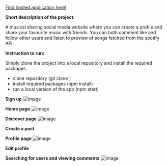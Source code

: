 [Find hosted application here!](https://sharetunesmedia.web.app/)

**Short description of the project:**

A musical sharing social media website where you can create a profile
and share your favourite music with friends. You can both comment like and follow other users
and listen to preview of songs fetched from the spotify API. 

**Instruction to run:**

Simply clone the project into a local repository and install the required packages.

- clone repository (git clone <repository> )
- install required packages (npm install)
- run a local version of the app (npm start)
 
**Sign up**
![image](https://user-images.githubusercontent.com/46811049/118506167-5dcc1800-b72d-11eb-9418-d1ea8f52edd4.png)



**Home page**
![image](https://user-images.githubusercontent.com/46811049/118504729-11cca380-b72c-11eb-8239-3c1ed9215ad6.png)


**Discover page**
![image](https://user-images.githubusercontent.com/46811049/118503654-1e043100-b72b-11eb-8b71-18c6ae36bf7d.png)

**Create a post** 


**Profile page**
![image](https://user-images.githubusercontent.com/46811049/118505078-6112d400-b72c-11eb-94f0-0df44454601e.png)

**Edit profile**


**Searching for users and viewing comments**
![image](https://user-images.githubusercontent.com/46811049/118505342-9e776180-b72c-11eb-8ca6-297bc9abe4bf.png)





